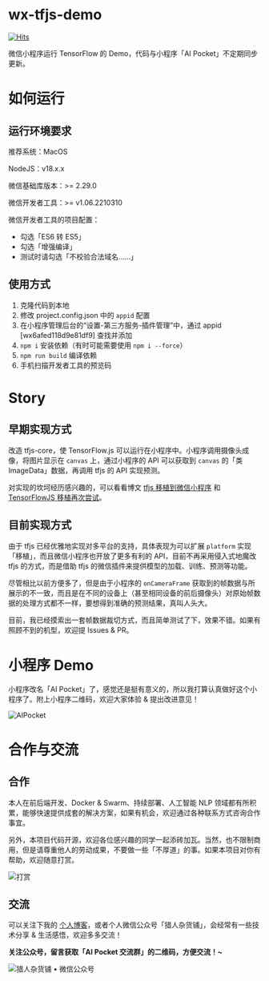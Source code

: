 # wx-tfjs-demo

[![Hits](https://hits.seeyoufarm.com/api/count/incr/badge.svg?url=https%3A%2F%2Fgithub.com%2FHunterXuan%2Fwx-tfjs-demo&count_bg=%2379C83D&title_bg=%23555555&icon=&icon_color=%23E7E7E7&title=hits&edge_flat=false)](https://hits.seeyoufarm.com)

微信小程序运行 TensorFlow 的 Demo，代码与小程序「AI Pocket」不定期同步更新。

# 如何运行

## 运行环境要求

推荐系统：MacOS

NodeJS：v18.x.x

微信基础库版本：>= 2.29.0

微信开发者工具：>= v1.06.2210310

微信开发者工具的项目配置：

* 勾选「ES6 转 ES5」
* 勾选「增强编译」
* 测试时请勾选「不校验合法域名……」

## 使用方式

1. 克隆代码到本地
2. 修改 project.config.json 中的 `appid` 配置
3. 在小程序管理后台的“设置-第三方服务-插件管理”中，通过 appid [wx6afed118d9e81df9] 查找并添加
4. `npm i` 安装依赖（有时可能需要使用 `npm i --force`）
5. `npm run build` 编译依赖
6. 手机扫描开发者工具的预览码

# Story

## 早期实现方式

改造 tfjs-core，使 TensorFlow.js 可以运行在小程序中。小程序调用摄像头成像，将图片显示在 `canvas` 上，通过小程序的 API 可以获取到 `canvas` 的「类 ImageData」数据，再调用 tfjs 的 API 实现预测。

对实现的坎坷经历感兴趣的，可以看看博文 [tfjs 移植到微信小程序](https://hunterx.xyz/try-tfjs-on-wx.html) 和 [TensorFlowJS 移植再次尝试](https://hunterx.xyz/retry-tfjs-on-wx.html)。

## 目前实现方式

由于 tfjs 已经优雅地实现对多平台的支持，具体表现为可以扩展 `platform` 实现「移植」，而且微信小程序也开放了更多有利的 API，目前不再采用侵入式地魔改 tfjs 的方式，而是借助 tfjs 的微信插件来提供模型的加载、训练、预测等功能。

尽管相比以前方便多了，但是由于小程序的 `onCameraFrame` 获取到的帧数据与所展示的不一致，而且是在不同的设备上（甚至相同设备的前后摄像头）对原始帧数据的处理方式都不一样，要想得到准确的预测结果，真叫人头大。

目前，我已经摸索出一套帧数据裁切方式，而且简单测试了下，效果不错。如果有照顾不到的机型，欢迎提 Issues & PR。

# 小程序 Demo
小程序改名「AI Pocket」了，感觉还是挺有意义的，所以我打算认真做好这个小程序了。附上小程序二维码，欢迎大家体验 & 提出改进意见！

![AIPocket](https://i.endpot.com/image/CIDDI/AIPocket.jpg)

# 合作与交流

## 合作

本人在前后端开发、Docker & Swarm、持续部署、人工智能 NLP 领域都有所积累，能够快速提供成套的解决方案，如果有机会，欢迎通过各种联系方式咨询合作事宜。

另外，本项目代码开源，欢迎各位感兴趣的同学一起添砖加瓦。当然，也不限制商用，但是请尊重他人的劳动成果，不要做一些「不厚道」的事。如果本项目对你有帮助，欢迎随意打赏。

![打赏](https://i.endpot.com/image/DGB9R/reward.jpg)

## 交流

可以关注下我的 [个人博客](https://hunterx.xyz)，或者个人微信公众号「猎人杂货铺」，会经常有一些技术分享 & 生活感悟，欢迎多多交流！

**关注公众号，留言获取「AI Pocket 交流群」的二维码，方便交流！~**

![猎人杂货铺 • 微信公众号](https://i.endpot.com/image/V4NUH/%E6%89%AB%E7%A0%81-%E7%8C%8E%E4%BA%BA%E6%9D%82%E8%B4%A7%E9%93%BA.png)
